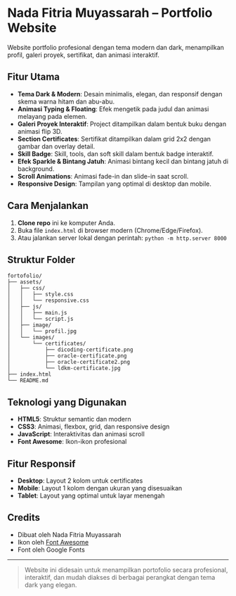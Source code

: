 # Nada Fitria Muyassarah – Portfolio Website

Website portfolio profesional dengan tema modern dan dark, menampilkan profil, galeri proyek, sertifikat, dan animasi interaktif.

## Fitur Utama
- **Tema Dark & Modern**: Desain minimalis, elegan, dan responsif dengan skema warna hitam dan abu-abu.
- **Animasi Typing & Floating**: Efek mengetik pada judul dan animasi melayang pada elemen.
- **Galeri Proyek Interaktif**: Project ditampilkan dalam bentuk buku dengan animasi flip 3D.
- **Section Certificates**: Sertifikat ditampilkan dalam grid 2x2 dengan gambar dan overlay detail.
- **Skill Badge**: Skill, tools, dan soft skill dalam bentuk badge interaktif.
- **Efek Sparkle & Bintang Jatuh**: Animasi bintang kecil dan bintang jatuh di background.
- **Scroll Animations**: Animasi fade-in dan slide-in saat scroll.
- **Responsive Design**: Tampilan yang optimal di desktop dan mobile.

## Cara Menjalankan
1. **Clone repo** ini ke komputer Anda.
2. Buka file `index.html` di browser modern (Chrome/Edge/Firefox).
3. Atau jalankan server lokal dengan perintah: `python -m http.server 8000`

## Struktur Folder
```
fortofolio/
├── assets/
│   ├── css/
│   │   ├── style.css
│   │   └── responsive.css
│   ├── js/
│   │   ├── main.js
│   │   └── script.js
│   ├── image/
│   │   └── profil.jpg
│   └── images/
│       └── certificates/
│           ├── dicoding-certificate.png
│           ├── oracle-certificate.png
│           ├── oracle-certificate2.png
│           └── ldkm-certificate.jpg
├── index.html
└── README.md
```

## Teknologi yang Digunakan
- **HTML5**: Struktur semantic dan modern
- **CSS3**: Animasi, flexbox, grid, dan responsive design
- **JavaScript**: Interaktivitas dan animasi scroll
- **Font Awesome**: Ikon-ikon profesional

## Fitur Responsif
- **Desktop**: Layout 2 kolom untuk certificates
- **Mobile**: Layout 1 kolom dengan ukuran yang disesuaikan
- **Tablet**: Layout yang optimal untuk layar menengah

## Credits
- Dibuat oleh Nada Fitria Muyassarah
- Ikon oleh [Font Awesome](https://fontawesome.com)
- Font oleh Google Fonts

---

> Website ini didesain untuk menampilkan portofolio secara profesional, interaktif, dan mudah diakses di berbagai perangkat dengan tema dark yang elegan. 